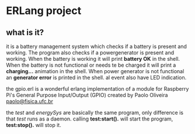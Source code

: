 # ERLang project
## what is it?
it is a battery management system which checks if a battery is present and working. The program also checks if a powergenerator is present and working.
When the battery is working it will print **battery OK** in the shell.
When the battery is not functional or needs te be charged it will print a **charging...** animation in the shell.
When power generator is not functional an **generator error** is printed in the shell.
al event also have LED indication.

the gpio.erl is a wonderful erlang implementation of a module for Raspberry Pi's General Purpose Input/Output (GPIO) created by Paolo Oliveira <paolo@fisica.ufc.br>

the *test* and *energySys* are basically the same program, only difference is that *test* runs as a daemon.
calling **test:start().** will start the program, **test:stop().** will stop it.


